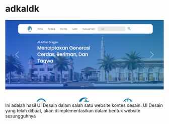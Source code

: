 <h1>adkaldk</h1>
<img src="asset/tes.png">
Ini adalah hasil UI Desain dalam salah satu website kontes desain. UI Desain yang telah dibuat, akan diimplementasikan dalam bentuk website sesungguhnya
